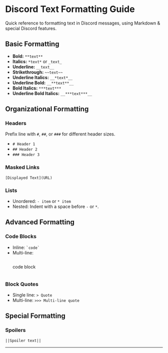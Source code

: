 # Discord Text Formatting Guide

Quick reference to formatting text in Discord messages, using Markdown & special Discord features.

## Basic Formatting

- **Bold:** `**text**`
- **Italics:** `*text*` or `_text_`
- **Underline:** `__text__`
- **Strikethrough:** `~~text~~`
- **Underline Italics:** `__*text*__`
- **Underline Bold:** `__**text**__`
- **Bold Italics:** `***text***`
- **Underline Bold Italics:** `__***text***__`

## Organizational Formatting

### Headers
Prefix line with `#`, `##`, or `###` for different header sizes.
- `# Header 1`
- `## Header 2`
- `### Header 3`

### Masked Links
`[Displayed Text](URL)`

### Lists
- Unordered: `- item` or `* item`
- Nested: Indent with a space before `-` or `*`.

## Advanced Formatting

### Code Blocks
- Inline: `` `code` ``
- Multi-line: 
  ``` [Language, i. e. js, html, ...]
  ```
  code block
  ```
  ```

### Block Quotes
- Single line: `> Quote`
- Multi-line: `>>> Multi-line quote`

## Special Formatting

### Spoilers
`||Spoiler text||`

---